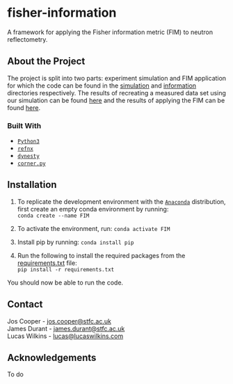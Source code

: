 # fisher-information
A framework for applying the Fisher information metric (FIM) to neutron reflectometry.

## About the Project
The project is split into two parts: experiment simulation and FIM application for which the code can be found in the [simulation](/simulation) and [information](/information) directories respectively. The results of recreating a measured data set using our simulation can be found [here](/simulations/results) and the results of applying the FIM can be found [here](/information/results).

### Built With
* [`Python3`](https://www.python.org/)
* [`refnx`](https://refnx.readthedocs.io/en/latest/)
* [`dynesty`](https://dynesty.readthedocs.io/en/latest/)
* [`corner.py`](https://corner.readthedocs.io/en/latest/)

## Installation
1. To replicate the development environment with the [`Anaconda`](https://www.anaconda.com/products/individual) distribution, first create an empty conda environment by running: <br /> ```conda create --name FIM```

2. To activate the environment, run: ```conda activate FIM```

3. Install pip by running: ```conda install pip```

4. Run the following to install the required packages from the [requirements.txt](/requirements.txt) file: <br />
   ```pip install -r requirements.txt```

You should now be able to run the code.

## Contact
Jos Cooper - jos.cooper@stfc.ac.uk\
James Durant - james.durant@stfc.ac.uk\
Lucas Wilkins - lucas@lucaswilkins.com

## Acknowledgements
To do
